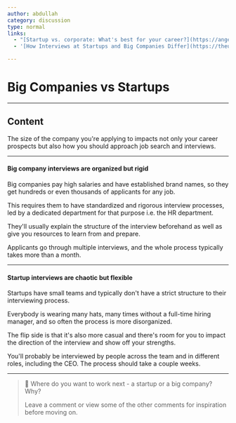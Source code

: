 ```yaml
---
author: abdullah
category: discussion
type: normal
links:
  - "[Startup vs. corporate: What's best for your career?](https://angel.co/blog/startup-vs-corporate){article}"
  - '[How Interviews at Startups and Big Companies Differ](https://theundercoverrecruiter.com/startups-interviews-differ/){article}'

---
```


# Big Companies vs Startups

---
## Content

The size of the company you're applying to impacts not only your career prospects but also how you should approach job search and interviews.

--- 

#### Big company interviews are organized but rigid

Big companies pay high salaries and have established brand names, so they get hundreds or even thousands of applicants for any job. 

This requires them to have standardized and rigorous interview processes, led by a dedicated department for that purpose i.e. the HR department.

They'll usually explain the structure of the interview beforehand as well as give you resources to learn from and prepare. 

Applicants go through multiple interviews, and the whole process typically takes more than a month.

---

#### Startup interviews are chaotic but flexible

Startups have small teams and typically don't have a strict structure to their interviewing process.

Everybody is wearing many hats, many times without a full-time hiring manager, and so often the process is more disorganized.

The flip side is that it's also more casual and there's room for you to impact the direction of the interview and show off your strengths.

You'll probably be interviewed by people across the team and in different roles, including the CEO. The process should take a couple weeks.

---

> 💬 Where do you want to work next - a startup or a big company? Why?
>
> Leave a comment or view some of the other comments for inspiration before moving on.